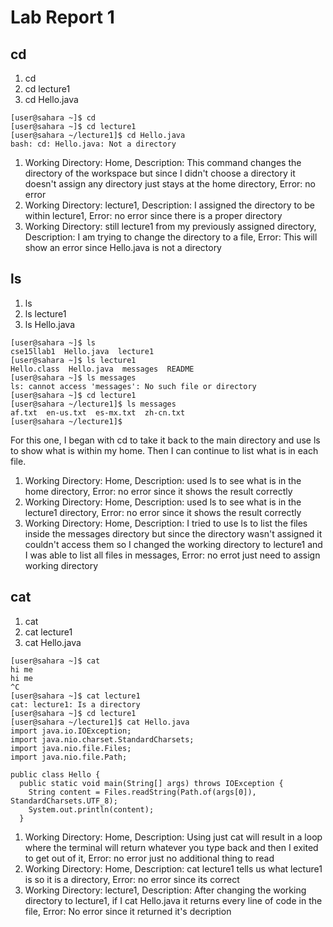 # Lab Report 1

## cd
1. cd
2. cd lecture1
3. cd Hello.java

```
[user@sahara ~]$ cd
[user@sahara ~]$ cd lecture1
[user@sahara ~/lecture1]$ cd Hello.java
bash: cd: Hello.java: Not a directory
```
1. Working Directory: Home, Description: This command changes the directory of the workspace but since I didn't choose a directory it doesn't assign any directory just stays at the home directory, Error: no error 
2. Working Directory: lecture1, Description: I assigned the directory to be within lecture1, Error: no error since there is a proper directory
3. Working Directory: still lecture1 from my previously assigned directory, Description: I am trying to change the directory to a file, Error: This will show an error since Hello.java is not a directory

## ls
1. ls
2. ls lecture1
3. ls Hello.java

```
[user@sahara ~]$ ls
cse15llab1  Hello.java  lecture1
[user@sahara ~]$ ls lecture1
Hello.class  Hello.java  messages  README
[user@sahara ~]$ ls messages
ls: cannot access 'messages': No such file or directory
[user@sahara ~]$ cd lecture1
[user@sahara ~/lecture1]$ ls messages
af.txt  en-us.txt  es-mx.txt  zh-cn.txt
[user@sahara ~/lecture1]$ 
```
For this one, I began with cd to take it back to the main directory and use ls to show what is within my home. Then I can continue to list what is in each file.
1. Working Directory: Home, Description: used ls to see what is in the home directory, Error: no error since it shows the result correctly
2. Working Directory: Home, Description: used ls to see what is in the lecture1 directory, Error: no error since it shows the result correctly
3. Working Directory: Home, Description: I tried to use ls to list the files inside the messages directory but since the directory wasn't assigned it couldn't access them so I changed the working directory to lecture1 and I was able to list all files in messages, Error: no errot just need to assign working directory

## cat
1. cat 
2. cat lecture1
3. cat Hello.java

```
[user@sahara ~]$ cat
hi me
hi me
^C
[user@sahara ~]$ cat lecture1
cat: lecture1: Is a directory
[user@sahara ~]$ cd lecture1
[user@sahara ~/lecture1]$ cat Hello.java
import java.io.IOException;
import java.nio.charset.StandardCharsets;
import java.nio.file.Files;
import java.nio.file.Path;

public class Hello {
  public static void main(String[] args) throws IOException {
    String content = Files.readString(Path.of(args[0]), StandardCharsets.UTF_8);    
    System.out.println(content);
  }
```

1. Working Directory: Home, Description: Using just cat will result in a loop where the terminal will return whatever you type back and then I exited to get out of it, Error: no error just no additional thing to read 
2. Working Directory: Home, Description: cat lecture1 tells us what lecture1 is so it is a directory, Error: no error since its correct
3. Working Directory: lecture1, Description: After changing the working directory to lecture1, if I cat Hello.java it returns every line of code in the file, Error: No error since it returned it's decription 
